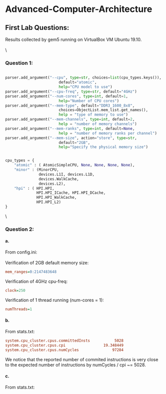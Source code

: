 # Advanced-Computer-Architecture

## First Lab Questions:

Results collected by gem5 running on VirtualBox VM Ubuntu 19.10.
\
\
\
### Question 1:
```python

parser.add_argument("--cpu", type=str, choices=list(cpu_types.keys()),
                        default="atomic",
                        help="CPU model to use")
parser.add_argument("--cpu-freq", type=str, default="4GHz")
parser.add_argument("--num-cores", type=int, default=1,
                        help="Number of CPU cores")
parser.add_argument("--mem-type", default="DDR3_1600_8x8",
                        choices=ObjectList.mem_list.get_names(),
                        help = "type of memory to use")
parser.add_argument("--mem-channels", type=int, default=2,
                        help = "number of memory channels")
parser.add_argument("--mem-ranks", type=int, default=None,
                        help = "number of memory ranks per channel")
parser.add_argument("--mem-size", action="store", type=str,
                        default="2GB",
                        help="Specify the physical memory size")


cpu_types = {
    "atomic" : ( AtomicSimpleCPU, None, None, None, None),
    "minor" : (MinorCPU,
               devices.L1I, devices.L1D,
               devices.WalkCache,
               devices.L2),
    "hpi" : ( HPI.HPI,
              HPI.HPI_ICache, HPI.HPI_DCache,
              HPI.HPI_WalkCache,
              HPI.HPI_L2)
}
```


\
### Question 2:

#### a.
From config.ini:\
\
Verification of 2GB default memory size:
```ini
mem_ranges=0:2147483648
```
Verification of 4GHz cpu-freq:
```ini
clock=250
```
Verification of 1 thread running (num-cores = 1):
```ini
numThreads=1
```

#### b.
From stats.txt:
```ini
system.cpu_cluster.cpus.committedInsts           5028                       # Number of instructions committed
system.cpu_cluster.cpus.cpi                 19.348449                       # CPI: cycles per instruction
system.cpu_cluster.cpus.numCycles               97284                       # number of cpu cycles simulated
```
We notice that the reported number of commited instructions is very close to the expected number of instructions by numCycles / cpi ~= 5028.
#### c.
From stats.txt:
```ini
```
